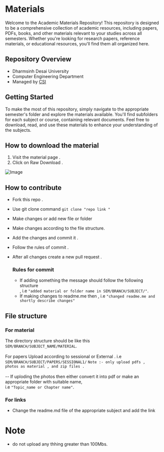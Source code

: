 # Materials 
Welcome to the Academic Materials Repository! This repository is designed to be a comprehensive collection of academic resources, including papers, PDFs, books, and other materials relevant to your studies across all semesters. Whether you're looking for research papers, reference materials, or educational resources, you'll find them all organized here.

## Repository Overview
- Dharmsinh Desai University
- Computer Engineering Department
- Managed by [CSI](https://github.com/csiddu)

## Getting Started
To make the most of this repository, simply navigate to the appropriate semester's folder and explore the materials available. You'll find subfolders for each subject or course, containing relevant documents. Feel free to download, read, and use these materials to enhance your understanding of the subjects.

## How to download the material 
1) Visit the material page .
2) Click on Raw Download .<br>
<img  src="https://github.com/Nisarg155/Materials/blob/master/assets/demo.jpeg" alt="Image">

## How to contribute 
- Fork this repo .
- Use git clone  command `git clone "repo link "`
- Make changes or add new file or folder
- Make changes according to the file structure.
- Add the changes and commit it .
- Follow the rules of commit .
- After all changes create a new   pull request .


  ### Rules for commit
  - If adding something the message should follow the following structure
    <br>, i.e `"added material or folder name in SEM/BRANCH/SUBJECT/"`.
  - If making changes to readme.me then , i.e `"changed readme.me and shortly describe changes"`


## File structure 
### For material 

The directory structure should be like this  `SEM/BRANCH/SUBJECT_NAME/MATERIAL`.
<br>
<br>
For papers Upload according to sessional or External . i.e  `SEM/BRANCH/SUBJECT/PAPERS/SESSIONAL1/` 
`Note :- only upload pdfs , photos as material , and zip files .`
<br>
<br>
-- If uploding the photos then either convert it into pdf or make an appropriate folder with suitable name,<br> i.e `"Topic_name or Chapter name"`.

### For links 

- Change the readme.md file of the appropriate subject and add the link

# Note
- do not upload any thhing greater than 100Mbs.





  
